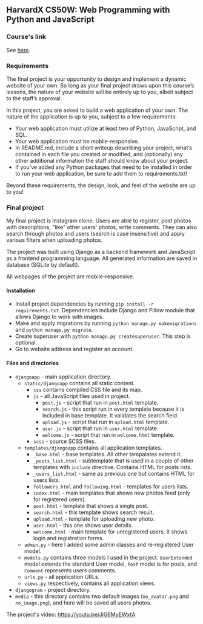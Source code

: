 ## HarvardX CS50W: Web Programming with Python and JavaScript

### Course's link
See [here](https://www.edx.org/course/cs50s-web-programming-with-python-and-javascript).

### Requirements
The final project is your opportunity to design and implement a dynamic website of your own. So long as your final project draws upon this course’s lessons, the nature of your website will be entirely up to you, albeit subject to the staff’s approval.

In this project, you are asked to build a web application of your own. The nature of the application is up to you, subject to a few requirements:

  - Your web application must utilize at least two of Python, JavaScript, and SQL.
  - Your web application must be mobile-responsive.
  - In README.md, include a short writeup describing your project, what’s contained in each file you created or modified, and (optionally) any other additional information the staff should know about your project.
  - If you’ve added any Python packages that need to be installed in order to run your web application, be sure to add them to requirements.txt!

Beyond these requirements, the design, look, and feel of the website are up to you!

### Final project

My final project is Instagram clone. Users are able to register, post photos with descriptions, "like" other users' photos, write comments. They can also search through photos and users (search is case insensitive) and apply various filters when uploading photos.

The project was built using Django as a backend framework and JavaScript as a frontend programming language. All generated information are saved in database (SQLite by default).

All webpages of the project are mobile-responsive.

#### Installation
  - Install project dependencies by running `pip install -r requirements.txt`. Dependencies include Django and Pillow module that allows Django to work with images.
  - Make and apply migrations by running `python manage.py makemigrations` and `python manage.py migrate`.
  - Create superuser with `python manage.py createsuperuser`. This step is optional.
  - Go to website address and register an account.

#### Files and directories
  - `djangoapp` - main application directory.
    - `static/djangoapp` contains all static content.
        - `css` contains compiled CSS file and its map.
        - `js` - all JavaScript files used in project.
            - `post.js` - script that run in `post.html` template.
            - `search.js` - this script run in every template because it is included in base template. It validates the search field.
            - `upload.js` - script that run in `upload.html` template.
            - `user.js` - script that run in `user.html` template.
            - `welcome.js` - script that run in `welcome.html` template.
        - `scss` - source SCSS files.
    - `templates/djangoapp` contains all application templates.
        - `_base.html` - base templates. All other tempalates extend it.
        - `_posts_list.html` - subtemplate that is used in a couple of other templates with `include` directive. Contains HTML for posts lists.
        - `_users_list.html` - same as previous one but contains HTML for users lists.
        - `followers.html` and `following.html` - templates for users lists.
        - `index.html` - main templates that shows new photos feed (only for registered users).
        - `post.html` - template that shows a single post.
        - `search.html` - this template shows search result.
        - `upload.html` - template for uploading new photo.
        - `user.html` - this one shows user details.
        - `welcome.html` - main template for unregistered users. It shows login and registration forms.
    - `admin.py` - here I added some admin classes and re-registered User model.
    - `models.py` contains three models I used in the project. `UserExtended` model extends the standard User model, `Post` model is for posts, and `Comment` represents users comments.
    - `urls.py` - all application URLs.
    - `views.py` respectively, contains all application views.
  - `djangogram` - project directory.
  - `media` - this directory contains two default images (`no_avatar.png` and `no_image.png`), and here will be saved all users photos.

The project's video: https://youtu.be/JiG6MyEWxtA
